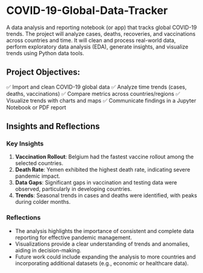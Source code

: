 # COVID-19-Global-Data-Tracker

A data analysis and reporting notebook (or app) that tracks global COVID-19 trends. The project will analyze cases, deaths, recoveries, and vaccinations across countries and time. It will clean and process real-world data, perform exploratory data analysis (EDA), generate insights, and visualize trends using Python data tools.

## Project Objectives:

✅ Import and clean COVID-19 global data
✅ Analyze time trends (cases, deaths, vaccinations)
✅ Compare metrics across countries/regions
✅ Visualize trends with charts and maps
✅ Communicate findings in a Jupyter Notebook or PDF report

## Insights and Reflections

### Key Insights

1. **Vaccination Rollout**: Belgium had the fastest vaccine rollout among the selected countries.
2. **Death Rate**: Yemen exhibited the highest death rate, indicating severe pandemic impact.
3. **Data Gaps**: Significant gaps in vaccination and testing data were observed, particularly in developing countries.
4. **Trends**: Seasonal trends in cases and deaths were identified, with peaks during colder months.

### Reflections

- The analysis highlights the importance of consistent and complete data reporting for effective pandemic management.
- Visualizations provide a clear understanding of trends and anomalies, aiding in decision-making.
- Future work could include expanding the analysis to more countries and incorporating additional datasets (e.g., economic or healthcare data).

